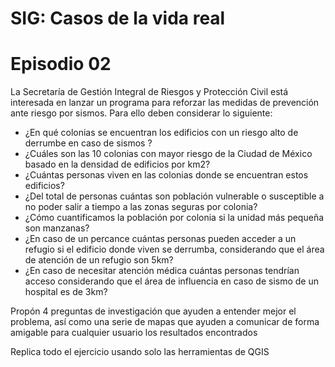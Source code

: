 # SIG: Casos de la vida real 
# Episodio 02

La Secretaría de Gestión Integral de Riesgos y Protección Civil está interesada en lanzar un programa para reforzar las medidas de prevención ante riesgo por sismos. Para ello deben considerar lo siguiente: 

+ ¿En qué colonias se encuentran los edificios con un riesgo alto de derrumbe en caso de sismos ?
+ ¿Cuáles son las 10 colonias con mayor riesgo de la Ciudad de México basado en la densidad de edificios por km2? 
+ ¿Cuántas personas viven en las colonias donde se encuentran estos edificios?
+ ¿Del total de personas cuántas son población vulnerable o susceptible a no poder salir a tiempo a las zonas seguras por colonia?
+ ¿Cómo cuantificamos la población por colonia si la unidad más pequeña son manzanas? 
+ ¿En caso de un percance cuántas personas pueden acceder a un refugio si el edificio donde viven se derrumba, considerando que el área de atención de un refugio son 5km?
+ ¿En caso de necesitar atención médica cuántas personas tendrían acceso considerando que el área de influencia en caso de sismo de un hospital es de 3km? 


Propón 4 preguntas de investigación que ayuden a entender mejor el problema, así como una serie de mapas que ayuden a comunicar de forma amigable para cualquier usuario los resultados encontrados 

Replica todo el ejercicio usando solo las herramientas de QGIS
